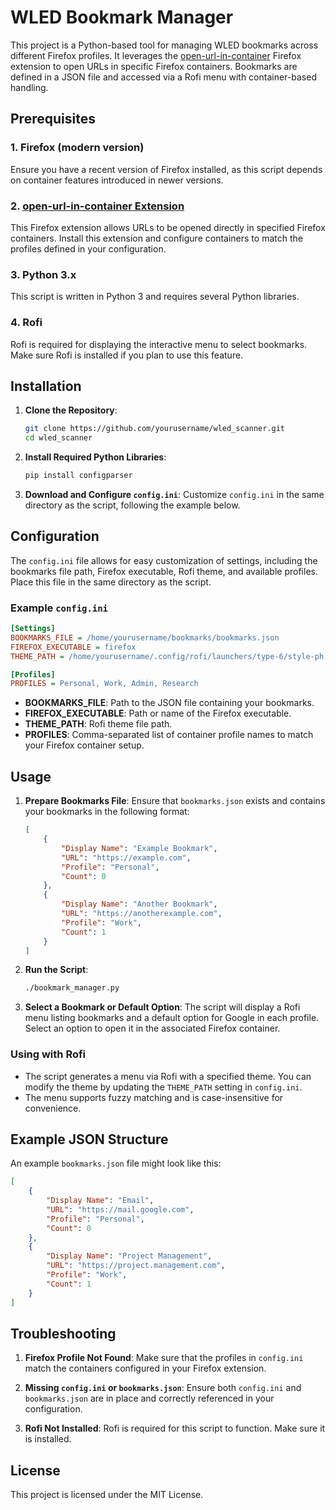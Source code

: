 # WLED Bookmark Manager

This project is a Python-based tool for managing WLED bookmarks across different Firefox profiles. It leverages the [open-url-in-container](https://github.com/honsiorovskyi/open-url-in-container) Firefox extension to open URLs in specific Firefox containers. Bookmarks are defined in a JSON file and accessed via a Rofi menu with container-based handling.

## Prerequisites

### 1. Firefox (modern version)
Ensure you have a recent version of Firefox installed, as this script depends on container features introduced in newer versions.

### 2. [open-url-in-container Extension](https://github.com/honsiorovskyi/open-url-in-container)
This Firefox extension allows URLs to be opened directly in specified Firefox containers. Install this extension and configure containers to match the profiles defined in your configuration.

### 3. Python 3.x
This script is written in Python 3 and requires several Python libraries.

### 4. Rofi
Rofi is required for displaying the interactive menu to select bookmarks. Make sure Rofi is installed if you plan to use this feature.

## Installation

1. **Clone the Repository**:
   ```bash
   git clone https://github.com/yourusername/wled_scanner.git
   cd wled_scanner
   ```

2. **Install Required Python Libraries**:
   ```bash
   pip install configparser
   ```

3. **Download and Configure `config.ini`**:
   Customize `config.ini` in the same directory as the script, following the example below.

## Configuration

The `config.ini` file allows for easy customization of settings, including the bookmarks file path, Firefox executable, Rofi theme, and available profiles. Place this file in the same directory as the script.

### Example `config.ini`

```ini
[Settings]
BOOKMARKS_FILE = /home/yourusername/bookmarks/bookmarks.json
FIREFOX_EXECUTABLE = firefox
THEME_PATH = /home/yourusername/.config/rofi/launchers/type-6/style-ph.rasi

[Profiles]
PROFILES = Personal, Work, Admin, Research
```

- **BOOKMARKS_FILE**: Path to the JSON file containing your bookmarks.
- **FIREFOX_EXECUTABLE**: Path or name of the Firefox executable.
- **THEME_PATH**: Rofi theme file path.
- **PROFILES**: Comma-separated list of container profile names to match your Firefox container setup.

## Usage

1. **Prepare Bookmarks File**:
   Ensure that `bookmarks.json` exists and contains your bookmarks in the following format:

   ```json
   [
       {
           "Display Name": "Example Bookmark",
           "URL": "https://example.com",
           "Profile": "Personal",
           "Count": 0
       },
       {
           "Display Name": "Another Bookmark",
           "URL": "https://anotherexample.com",
           "Profile": "Work",
           "Count": 1
       }
   ]
   ```

2. **Run the Script**:
   ```bash
   ./bookmark_manager.py
   ```

3. **Select a Bookmark or Default Option**:
   The script will display a Rofi menu listing bookmarks and a default option for Google in each profile. Select an option to open it in the associated Firefox container.

### Using with Rofi

- The script generates a menu via Rofi with a specified theme. You can modify the theme by updating the `THEME_PATH` setting in `config.ini`.
- The menu supports fuzzy matching and is case-insensitive for convenience.

## Example JSON Structure

An example `bookmarks.json` file might look like this:

```json
[
    {
        "Display Name": "Email",
        "URL": "https://mail.google.com",
        "Profile": "Personal",
        "Count": 0
    },
    {
        "Display Name": "Project Management",
        "URL": "https://project.management.com",
        "Profile": "Work",
        "Count": 1
    }
]
```

## Troubleshooting

1. **Firefox Profile Not Found**:
   Make sure that the profiles in `config.ini` match the containers configured in your Firefox extension.

2. **Missing `config.ini` or `bookmarks.json`**:
   Ensure both `config.ini` and `bookmarks.json` are in place and correctly referenced in your configuration.

3. **Rofi Not Installed**:
   Rofi is required for this script to function. Make sure it is installed.

## License

This project is licensed under the MIT License.
